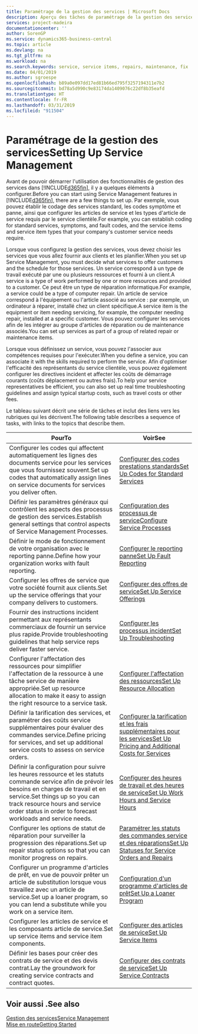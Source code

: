 ```yaml
---
title: Paramétrage de la gestion des services | Microsoft Docs
description: Aperçu des tâches de paramétrage de la gestion des services en fonction de la manière dont vos partenaires gère leurs services.
services: project-madeira
documentationcenter: ''
author: SorenGP
ms.service: dynamics365-business-central
ms.topic: article
ms.devlang: na
ms.tgt_pltfrm: na
ms.workload: na
ms.search.keywords: service, service items, repairs, maintenance, fix
ms.date: 04/01/2019
ms.author: sgroespe
ms.openlocfilehash: b89a0e097dd17ed81b66ed795f3257194311e7b2
ms.sourcegitcommit: bd78a5d990c9e83174da1409076c22df8b35eafd
ms.translationtype: HT
ms.contentlocale: fr-FR
ms.lasthandoff: 03/31/2019
ms.locfileid: "911504"
---
```

# <a name="setting-up-service-management"></a><span data-ttu-id="e4668-103">Paramétrage de la gestion des services</span><span class="sxs-lookup"><span data-stu-id="e4668-103">Setting Up Service Management</span></span>
<span data-ttu-id="e4668-104">Avant de pouvoir démarrer l'utilisation des fonctionnalités de gestion des services dans [!INCLUDE[d365fin](includes/d365fin_md.md)], il y a quelques éléments à configurer.</span><span class="sxs-lookup"><span data-stu-id="e4668-104">Before you can start using Service Management features in [!INCLUDE[d365fin](includes/d365fin_md.md)], there are a few things to set up.</span></span> <span data-ttu-id="e4668-105">Par exemple, vous pouvez établir le codage des services standard, les codes symptôme et panne, ainsi que configurer les articles de service et les types d'article de service requis par le service clientèle.</span><span class="sxs-lookup"><span data-stu-id="e4668-105">For example, you can establish coding for standard services, symptoms, and fault codes, and the service items and service item types that your company's customer service needs require.</span></span>  

<span data-ttu-id="e4668-106">Lorsque vous configurez la gestion des services, vous devez choisir les services que vous allez fournir aux clients et les planifier.</span><span class="sxs-lookup"><span data-stu-id="e4668-106">When you set up Service Management, you must decide what services to offer customers and the schedule for those services.</span></span> <span data-ttu-id="e4668-107">Un service correspond à un type de travail exécuté par une ou plusieurs ressources et fourni à un client.</span><span class="sxs-lookup"><span data-stu-id="e4668-107">A service is a type of work performed by one or more resources and provided to a customer.</span></span> <span data-ttu-id="e4668-108">Ce peut être un type de réparation informatique.</span><span class="sxs-lookup"><span data-stu-id="e4668-108">For example, a service could be a type of computer repair.</span></span> <span data-ttu-id="e4668-109">Un article de service correspond à l'équipement ou l'article associé au service : par exemple, un ordinateur à réparer, installé chez un client spécifique.</span><span class="sxs-lookup"><span data-stu-id="e4668-109">A service item is the equipment or item needing servicing, for example, the computer needing repair, installed at a specific customer.</span></span> <span data-ttu-id="e4668-110">Vous pouvez configurer les services afin de les intégrer au groupe d'articles de réparation ou de maintenance associés.</span><span class="sxs-lookup"><span data-stu-id="e4668-110">You can set up services as part of a group of related repair or maintenance items.</span></span>  
  
<span data-ttu-id="e4668-111">Lorsque vous définissez un service, vous pouvez l'associer aux compétences requises pour l'exécuter.</span><span class="sxs-lookup"><span data-stu-id="e4668-111">When you define a service, you can associate it with the skills required to perform the service.</span></span> <span data-ttu-id="e4668-112">Afin d'optimiser l'efficacité des représentants du service clientèle, vous pouvez également configurer les directives incident et affecter les coûts de démarrage courants (coûts déplacement ou autres frais).</span><span class="sxs-lookup"><span data-stu-id="e4668-112">To help your service representatives be efficient, you can also set up real time troubleshooting guidelines and assign typical startup costs, such as travel costs or other fees.</span></span>  

<span data-ttu-id="e4668-113">Le tableau suivant décrit une série de tâches et inclut des liens vers les rubriques qui les décrivent.</span><span class="sxs-lookup"><span data-stu-id="e4668-113">The following table describes a sequence of tasks, with links to the topics that describe them.</span></span>  
  
| <span data-ttu-id="e4668-114">Pour</span><span class="sxs-lookup"><span data-stu-id="e4668-114">To</span></span> | <span data-ttu-id="e4668-115">Voir</span><span class="sxs-lookup"><span data-stu-id="e4668-115">See</span></span> |
| --- | --- |
| <span data-ttu-id="e4668-116">Configurer les codes qui affectent automatiquement les lignes des documents service pour les services que vous fournissez souvent.</span><span class="sxs-lookup"><span data-stu-id="e4668-116">Set up codes that automatically assign lines on service documents for services you deliver often.</span></span> |[<span data-ttu-id="e4668-117">Configurer des codes prestations standards</span><span class="sxs-lookup"><span data-stu-id="e4668-117">Set Up Codes for Standard Services</span></span>](service-how-setup-service-coding.md)|
| <span data-ttu-id="e4668-118">Définir les paramètres généraux qui contrôlent les aspects des processus de gestion des services.</span><span class="sxs-lookup"><span data-stu-id="e4668-118">Establish general settings that control aspects of Service Management Processes.</span></span>|[<span data-ttu-id="e4668-119">Configuration des processus de service</span><span class="sxs-lookup"><span data-stu-id="e4668-119">Configure Service Processes</span></span>](service-setup-service-processes.md)|
| <span data-ttu-id="e4668-120">Définir le mode de fonctionnement de votre organisation avec le reporting panne.</span><span class="sxs-lookup"><span data-stu-id="e4668-120">Define how your organization works with fault reporting.</span></span> |[<span data-ttu-id="e4668-121">Configurer le reporting panne</span><span class="sxs-lookup"><span data-stu-id="e4668-121">Set Up Fault Reporting</span></span>](service-how-setup-fault-reporting.md) |
| <span data-ttu-id="e4668-122">Configurer les offres de service que votre société fournit aux clients.</span><span class="sxs-lookup"><span data-stu-id="e4668-122">Set up the service offerings that your company delivers to customers.</span></span>|[<span data-ttu-id="e4668-123">Configurer des offres de service</span><span class="sxs-lookup"><span data-stu-id="e4668-123">Set Up Service Offerings</span></span>](service-how-setup-service-offerings.md)|
| <span data-ttu-id="e4668-124">Fournir des instructions incident permettant aux représentants commerciaux de fournir un service plus rapide.</span><span class="sxs-lookup"><span data-stu-id="e4668-124">Provide troubleshooting guidelines that help service reps deliver faster service.</span></span> |[<span data-ttu-id="e4668-125">Configurer les processus incident</span><span class="sxs-lookup"><span data-stu-id="e4668-125">Set Up Troubleshooting</span></span>](service-how-setup-troubleshooting.md) |
| <span data-ttu-id="e4668-126">Configurer l'affectation des ressources pour simplifier l'affectation de la ressource à une tâche service de manière appropriée.</span><span class="sxs-lookup"><span data-stu-id="e4668-126">Set up resource allocation to make it easy to assign the right resource to a service task.</span></span> |[<span data-ttu-id="e4668-127">Configurer l'affectation des ressources</span><span class="sxs-lookup"><span data-stu-id="e4668-127">Set Up Resource Allocation</span></span>](service-how-setup-resource-allocation.md) |
| <span data-ttu-id="e4668-128">Définir la tarification des services, et paramétrer des coûts service supplémentaires pour évaluer des commandes service.</span><span class="sxs-lookup"><span data-stu-id="e4668-128">Define pricing for services, and set up additional service costs to assess on service orders.</span></span> |[<span data-ttu-id="e4668-129">Configurer la tarification et les frais supplémentaires pour les services</span><span class="sxs-lookup"><span data-stu-id="e4668-129">Set Up Pricing and Additional Costs for Services</span></span>](service-how-setup-service-costs-pricing.md)|
| <span data-ttu-id="e4668-130">Définir la configuration pour suivre les heures ressource et les statuts commande service afin de prévoir les besoins en charges de travail et en service.</span><span class="sxs-lookup"><span data-stu-id="e4668-130">Set things up so you can track resource hours and service order status in order to forecast workloads and service needs.</span></span>|[<span data-ttu-id="e4668-131">Configurer des heures de travail et des heures de service</span><span class="sxs-lookup"><span data-stu-id="e4668-131">Set Up Work Hours and Service Hours</span></span>](service-how-setup-work-service-hours.md)|
| <span data-ttu-id="e4668-132">Configurer les options de statut de réparation pour surveiller la progression des réparations.</span><span class="sxs-lookup"><span data-stu-id="e4668-132">Set up repair status options so that you can monitor progress on repairs.</span></span> | [<span data-ttu-id="e4668-133">Paramétrer les statuts des commandes service et des réparations</span><span class="sxs-lookup"><span data-stu-id="e4668-133">Set Up Statuses for Service Orders and Repairs</span></span>](service-order-repair-status.md)|
| <span data-ttu-id="e4668-134">Configurer un programme d'articles de prêt, en vue de pouvoir prêter un article de substitution lorsque vous travaillez avec un article de service.</span><span class="sxs-lookup"><span data-stu-id="e4668-134">Set up a loaner program, so you can lend a substitute while you work on a service item.</span></span> |[<span data-ttu-id="e4668-135">Configuration d'un programme d'articles de prêt</span><span class="sxs-lookup"><span data-stu-id="e4668-135">Set Up a Loaner Program</span></span>](service-how-setup-loaner-program.md) |
| <span data-ttu-id="e4668-136">Configurer les articles de service et les composants article de service.</span><span class="sxs-lookup"><span data-stu-id="e4668-136">Set up service items and service item components.</span></span> |[<span data-ttu-id="e4668-137">Configurer des articles de service</span><span class="sxs-lookup"><span data-stu-id="e4668-137">Set Up Service Items</span></span>](service-how-setup-service-items.md) |
| <span data-ttu-id="e4668-138">Définir les bases pour créer des contrats de service et des devis contrat.</span><span class="sxs-lookup"><span data-stu-id="e4668-138">Lay the groundwork for creating service contracts and contract quotes.</span></span> |[<span data-ttu-id="e4668-139">Configurer des contrats de service</span><span class="sxs-lookup"><span data-stu-id="e4668-139">Set Up Service Contracts</span></span>](service-how-setup-service-contracts.md) |

## <a name="see-also"></a><span data-ttu-id="e4668-140">Voir aussi .</span><span class="sxs-lookup"><span data-stu-id="e4668-140">See also</span></span>
[<span data-ttu-id="e4668-141">Gestion des services</span><span class="sxs-lookup"><span data-stu-id="e4668-141">Service Management</span></span>](service-service.md)  
[<span data-ttu-id="e4668-142">Mise en route</span><span class="sxs-lookup"><span data-stu-id="e4668-142">Getting Started</span></span>](product-get-started.md)  
